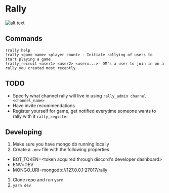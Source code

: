 # Rally

![alt text](https://i.imgur.com/Hk0nzAE.png "Rally Logo")

## Commands

```
!rally help
!rally <game name> <player count> - Initiate rallying of users to start playing a game
!rally_recruit <user1> <user2> <userx...>- DM's a user to join in on a rally you created most recently
```

## TODO

- Specify what channel rally will live in using `rally_admin channel <channel_name>`
- Have invite recommendations
- Register yourself for game, get notified everytime someone wants to rally with it `rally_register`

## Developing

1. Make sure you have mongo db running locally
1. Create a `.env` file with the following properties

- BOT_TOKEN=<token acquired through discord's developer dashboard>
- ENV=DEV
- MONGO_URI=mongodb://127.0.0.1:27017/rally

1. Clone repo and run `yarn`
1. `yarn dev`
